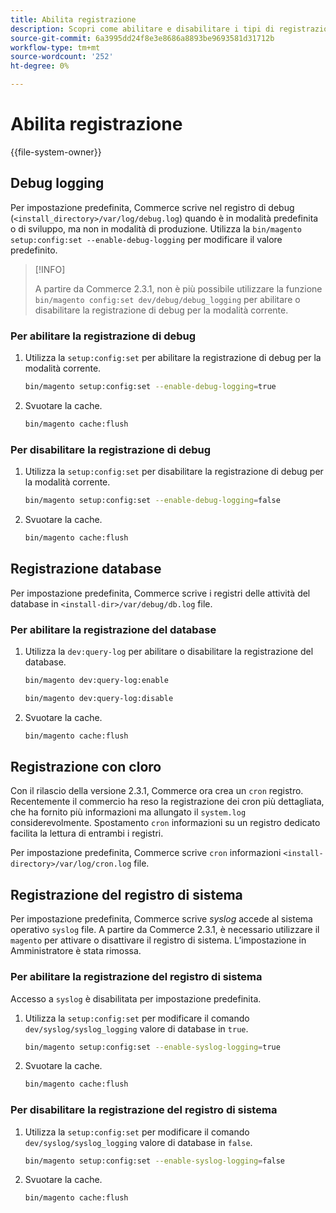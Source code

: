 ```yaml
---
title: Abilita registrazione
description: Scopri come abilitare e disabilitare i tipi di registrazione.
source-git-commit: 6a3995dd24f8e3e8686a8893be9693581d31712b
workflow-type: tm+mt
source-wordcount: '252'
ht-degree: 0%

---
```



# Abilita registrazione

{{file-system-owner}}

## Debug logging

Per impostazione predefinita, Commerce scrive nel registro di debug (`<install_directory>/var/log/debug.log`) quando è in modalità predefinita o di sviluppo, ma non in modalità di produzione. Utilizza la `bin/magento setup:config:set --enable-debug-logging` per modificare il valore predefinito.

>[!INFO]
>
>A partire da Commerce 2.3.1, non è più possibile utilizzare la funzione `bin/magento config:set dev/debug/debug_logging` per abilitare o disabilitare la registrazione di debug per la modalità corrente.

### Per abilitare la registrazione di debug

1. Utilizza la `setup:config:set` per abilitare la registrazione di debug per la modalità corrente.

   ```bash
   bin/magento setup:config:set --enable-debug-logging=true
   ```

1. Svuotare la cache.

   ```bash
   bin/magento cache:flush
   ```

### Per disabilitare la registrazione di debug

1. Utilizza la `setup:config:set` per disabilitare la registrazione di debug per la modalità corrente.

   ```bash
   bin/magento setup:config:set --enable-debug-logging=false
   ```

1. Svuotare la cache.

   ```bash
   bin/magento cache:flush
   ```

## Registrazione database

Per impostazione predefinita, Commerce scrive i registri delle attività del database in `<install-dir>/var/debug/db.log` file.

### Per abilitare la registrazione del database

1. Utilizza la `dev:query-log` per abilitare o disabilitare la registrazione del database.

   ```bash
   bin/magento dev:query-log:enable
   ```

   ```bash
   bin/magento dev:query-log:disable
   ```

1. Svuotare la cache.

   ```bash
   bin/magento cache:flush
   ```

## Registrazione con cloro

Con il rilascio della versione 2.3.1, Commerce ora crea un `cron` registro. \
Recentemente il commercio ha reso la registrazione dei cron più dettagliata, che ha fornito più informazioni ma allungato il `system.log` considerevolmente.
Spostamento `cron` informazioni su un registro dedicato facilita la lettura di entrambi i registri.

Per impostazione predefinita, Commerce scrive `cron` informazioni `<install-directory>/var/log/cron.log` file.

## Registrazione del registro di sistema

Per impostazione predefinita, Commerce scrive _syslog_ accede al sistema operativo `syslog` file.
A partire da Commerce 2.3.1, è necessario utilizzare il `magento` per attivare o disattivare il registro di sistema.
L’impostazione in Amministratore è stata rimossa.

### Per abilitare la registrazione del registro di sistema

Accesso a `syslog` è disabilitata per impostazione predefinita.

1. Utilizza la `setup:config:set` per modificare il comando `dev/syslog/syslog_logging` valore di database in `true`.

   ```bash
   bin/magento setup:config:set --enable-syslog-logging=true
   ```

1. Svuotare la cache.

   ```bash
   bin/magento cache:flush
   ```

### Per disabilitare la registrazione del registro di sistema

1. Utilizza la `setup:config:set` per modificare il comando `dev/syslog/syslog_logging` valore di database in `false`.

   ```bash
   bin/magento setup:config:set --enable-syslog-logging=false
   ```

1. Svuotare la cache.

   ```bash
   bin/magento cache:flush
   ```
